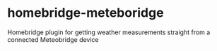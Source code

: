 # homebridge-meteboridge
Homebridge plugin for getting weather measurements straight from a connected Meteobridge device
